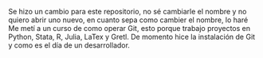 Se hizo un cambio para este repositorio, no sé cambiarle el nombre y no quiero abrir uno nuevo, en cuanto sepa como cambier el nombre, lo haré
Me metí a un curso de como operar Git, esto porque trabajo proyectos en Python, Stata, R, Julia, LaTex y Gretl.
De momento hice la instalación de Git y como es el día de un desarrollador.
